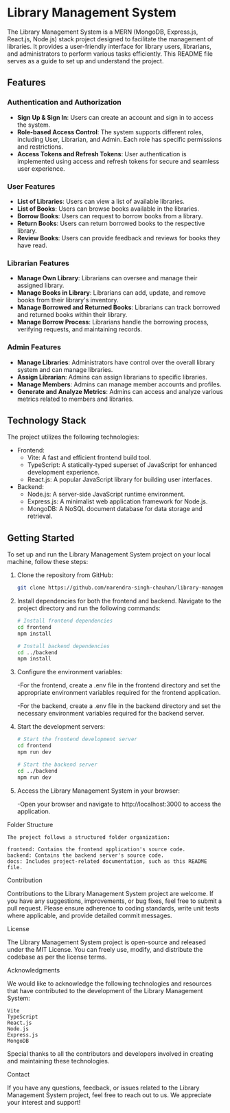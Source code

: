 # Library Management System

The Library Management System is a MERN (MongoDB, Express.js, React.js, Node.js) stack project designed to facilitate the management of libraries. It provides a user-friendly interface for library users, librarians, and administrators to perform various tasks efficiently. This README file serves as a guide to set up and understand the project.

## Features

### Authentication and Authorization

- **Sign Up & Sign In**: Users can create an account and sign in to access the system.
- **Role-based Access Control**: The system supports different roles, including User, Librarian, and Admin. Each role has specific permissions and restrictions.
- **Access Tokens and Refresh Tokens**: User authentication is implemented using access and refresh tokens for secure and seamless user experience.

### User Features

- **List of Libraries**: Users can view a list of available libraries.
- **List of Books**: Users can browse books available in the libraries.
- **Borrow Books**: Users can request to borrow books from a library.
- **Return Books**: Users can return borrowed books to the respective library.
- **Review Books**: Users can provide feedback and reviews for books they have read.

### Librarian Features

- **Manage Own Library**: Librarians can oversee and manage their assigned library.
- **Manage Books in Library**: Librarians can add, update, and remove books from their library's inventory.
- **Manage Borrowed and Returned Books**: Librarians can track borrowed and returned books within their library.
- **Manage Borrow Process**: Librarians handle the borrowing process, verifying requests, and maintaining records.

### Admin Features

- **Manage Libraries**: Administrators have control over the overall library system and can manage libraries.
- **Assign Librarian**: Admins can assign librarians to specific libraries.
- **Manage Members**: Admins can manage member accounts and profiles.
- **Generate and Analyze Metrics**: Admins can access and analyze various metrics related to members and libraries.

## Technology Stack

The project utilizes the following technologies:

- Frontend:
  - Vite: A fast and efficient frontend build tool.
  - TypeScript: A statically-typed superset of JavaScript for enhanced development experience.
  - React.js: A popular JavaScript library for building user interfaces.
- Backend:
  - Node.js: A server-side JavaScript runtime environment.
  - Express.js: A minimalist web application framework for Node.js.
  - MongoDB: A NoSQL document database for data storage and retrieval.

## Getting Started

To set up and run the Library Management System project on your local machine, follow these steps:

1. Clone the repository from GitHub:

   ```bash
   git clone https://github.com/narendra-singh-chauhan/library-management-system.git

   ```

2. Install dependencies for both the frontend and backend. Navigate to the project directory and run the following commands:

   ```bash
   # Install frontend dependencies
   cd frontend
   npm install

   # Install backend dependencies
   cd ../backend
   npm install

   ```

3. Configure the environment variables:

   -For the frontend, create a .env file in the frontend directory and set the appropriate environment variables required for the frontend application.

   -For the backend, create a .env file in the backend directory and set the necessary environment variables required for the backend server.

4. Start the development servers:

   ```bash
   # Start the frontend development server
   cd frontend
   npm run dev

   # Start the backend server
   cd ../backend
   npm run dev

   ```

5. Access the Library Management System in your browser:

   -Open your browser and navigate to http://localhost:3000 to access the application.

Folder Structure

    The project follows a structured folder organization:

    frontend: Contains the frontend application's source code.
    backend: Contains the backend server's source code.
    docs: Includes project-related documentation, such as this README file.

Contribution

Contributions to the Library Management System project are welcome. If you have any suggestions, improvements, or bug fixes, feel free to submit a pull request. Please ensure adherence to coding standards, write unit tests where applicable, and provide detailed commit messages.

License

The Library Management System project is open-source and released under the MIT License. You can freely use, modify, and distribute the codebase as per the license terms.

Acknowledgments

We would like to acknowledge the following technologies and resources that have contributed to the development of the Library Management System:

    Vite
    TypeScript
    React.js
    Node.js
    Express.js
    MongoDB

Special thanks to all the contributors and developers involved in creating and maintaining these technologies.

Contact

If you have any questions, feedback, or issues related to the Library Management System project, feel free to reach out to us. We appreciate your interest and support!

